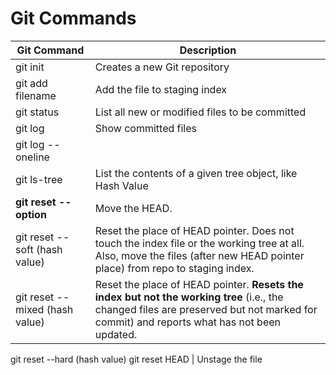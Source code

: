 # Git Commands


Git Command | Description
------------|------------
git init | Creates a new Git repository
git add filename | Add the file to staging index
git status | List all new or modified files to be committed
git log | Show committed files
git log --oneline | 
git ls-tree <given tree: like master> | List the contents of a given tree object, like Hash Value
**git reset --option** | Move the HEAD.
git reset --soft (hash value) | Reset the place of HEAD pointer. Does not touch the index file or the working tree at all. Also, move the files (after new HEAD pointer place) from repo to staging index. 
git reset --mixed (hash value) | Reset the place of HEAD pointer. **Resets the index but not the working tree** (i.e., the changed files are preserved but not marked for commit) and reports what has not been updated.
git reset --hard (hash value)
git reset HEAD <filename> | Unstage the file


